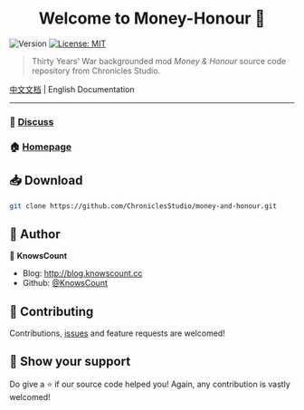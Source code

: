 <h1 align="center">Welcome to Money-Honour 👋</h1>
<p>
  <img alt="Version" src="https://img.shields.io/badge/version-v0.1.2-blue.svg?cacheSeconds=2592000" />
  <a href="https://github.com/ChroniclesStudio/money-and-honour/blob/master/LICENSE" target="_blank">
    <img alt="License: MIT" src="https://img.shields.io/badge/License-MIT-yellow.svg" />
  </a>
</p>

> Thirty Years' War backgrounded mod _Money & Honour_ source code repository from Chronicles Studio.

[中文文档](./README.md) | English Documentation

---

### 💬 [Discuss](http://bbs.chronicles.cc/t/money-honour)

### 🏠 [Homepage](https://github.com/ChroniclesStudio/money-and-honour)

## 📥 Download

```sh
git clone https://github.com/ChroniclesStudio/money-and-honour.git
```

## 👥 Author

👤 **KnowsCount**

-   Blog: http://blog.knowscount.cc
-   Github: [@KnowsCount](https://github.com/KnowsCount)

## 🤝 Contributing

Contributions, [issues](https://github.com/ChroniclesStudio/money-and-honour/issues) and feature requests are welcomed!<br />

## 🎉 Show your support

Do give a ⭐️ if our source code helped you! Again, any contribution is vastly welcomed!
